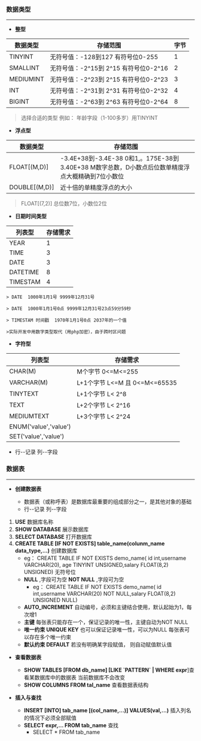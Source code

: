 ### 数据类型


---
- **整型**


数据类型  | 存储范围  | 字节
---|---|---
TINYINT  | 无符号值：-128到127 有符号位0-255  | 1
SMALLINT | 无符号值：-2^15到 2^15 有符号位0-2^16  | 2
MEDIUMINT| 无符号值：-2^23到 2^15 有符号位0-2^23| 3
INT | 无符号值：-2^31到 2^31 有符号位0-2^32  | 4
BIGINT | 无符号值：-2^63到 2^63 有符号位0-2^64  | 8

> 选择合适的类型 例如： 年龄字段（1-100多岁）用TINYINT



- **浮点型**

数据类型  | 存储范围 
---|---
FLOAT[(M,D)]  | -3.4E+38到-3.4E-38 0和1,。175E-38到3.40E+38    M数字总数，D小数点后位数单精度浮点大概精确到7位小数位
DOUBLE[(M,D)] | 近十倍的单精度浮点的大小 

> FLOAT[(7,2)]  总位数7位，小数位2位



- **日期时间类型**

列表型 | 存储需求
---|---
YEAR | 1
TIME | 3
DATE | 3
DATETIME | 8
TIMESTAM | 4

    > DATE  1000年1月1号 9999年12月31号

    > DATE  1000年1月1号0点 9999年12月31号23点59分59秒

    > TIMESTAM 时间戳  1970年1月1号0点 2037年的一个值

    >实际开发中用数字类型取代（用php加密），由于跨时区问题



- **字符型**


列表型 | 存储需求
---|---
CHAR(M) | M个字节   0<=M<=255
VARCHAR(M) | L+1个字节   L<=M 且   0<=M<=65535
TINYTEXT | L+1个字节   L< 2^8
TEXT |L+2个字节   L< 2^16
MEDIUMTEXT |L+3个字节   L< 2^24
ENUM('value','value') | 
SET('value','value') | 

- 行--记录 列--字段

### 数据表


---

- **创建数据表**

    - 数据表（或称呼表）是数据库最重要的组成部分之一，是其他对象的基础
    - 行--记录 列--字段

1. **USE** 数据库名称
2. **SHOW DATABASE**  展示数据库
3. **SELECT DATABASE** 打开数据库
4. **CREATE TABLE [IF NOT EXISTS] table_name(colunm_name data_type,...)** 创建数据库 
    - eg： CREATE TABLE IF NOT EXISTS demo_name( id int,username VARCHAR(20), age TINYINT UNSIGNED,salary FLOAT(8,2) UNSIGNED)  无符号位
    - **NULL** ,字段可为空  **NOT NULL** ,字段可为空
        - eg： CREATE TABLE IF NOT EXISTS demo_name( id int,username VARCHAR(20) NOT NULL,salary FLOAT(8,2) UNSIGNED NULL)
    - **AUTO_INCREMENT** 自动编号，必须和主键结合使用，默认起始为1，每次增1
    - **主键** 每张表只能存在一个，保证记录的唯一性，主键自动为NOT NULL
    - **唯一约束  UNIQUE KEY** 也可以保证记录唯一性，可以为NULL 每张表可以存在多个唯一约束
    - **默认约束 DEFAULT** 若没有明确某字段赋值， 则自动赋值默认值

- **查看数据表**

    - **SHOW TABLES [FROM db_name] [LIKE \`PATTERN` | WHERE expr**]查看某数据库中的数据表 当前数据库不会改变
    - **SHOW COLUMNS FROM tal_name** 查看数据表结构

- **插入与查找**
    - **INSERT [INTO] tab_name [(col_name,...)] VALUES(val,...)** 插入列名的情况下必须全部赋值
    - **SELECT expr,... FROM  tab_name** 查找
        - SELECT * FROM tab_name





